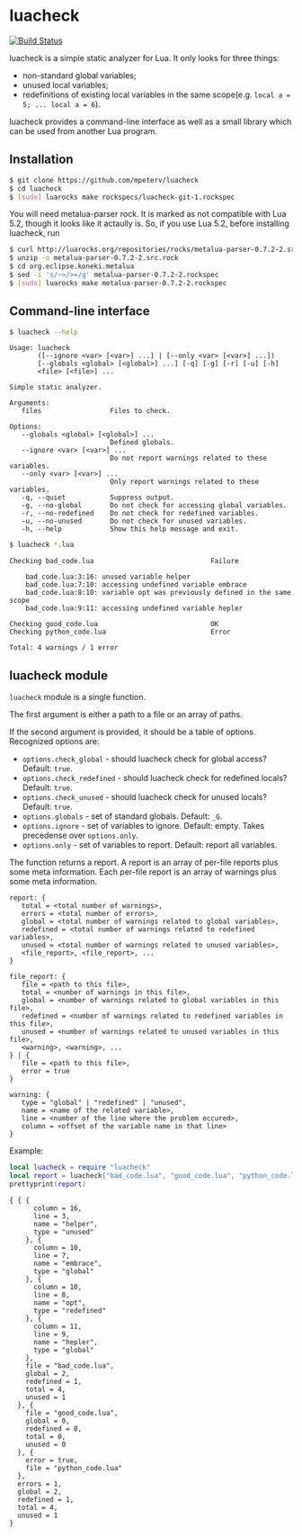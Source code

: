 # luacheck

[![Build Status](https://travis-ci.org/mpeterv/luacheck.png?branch=master)](https://travis-ci.org/mpeterv/luacheck)

luacheck is a simple static analyzer for Lua. It only looks for three things: 

* non-standard global variables; 
* unused local variables; 
* redefinitions of existing local variables in the same scope(e.g. `local a = 5; ... local a = 6`). 

luacheck provides a command-line interface as well as a small library which can be used from another Lua program. 

## Installation

```bash
$ git clone https://github.com/mpeterv/luacheck
$ cd luacheck
$ [sudo] luarocks make rockspecs/luacheck-git-1.rockspec
```

You will need metalua-parser rock. It is marked as not compatible with Lua 5.2, though it looks like it actaully is. So, if you use Lua 5.2, before installing luacheck, run

```bash
$ curl http://luarocks.org/repositories/rocks/metalua-parser-0.7.2-2.src.rock > metalua-parser-0.7.2-2.src.rock
$ unzip -o metalua-parser-0.7.2-2.src.rock
$ cd org.eclipse.koneki.metalua
$ sed -i 's/~>/>=/g' metalua-parser-0.7.2-2.rockspec
$ [sudo] luarocks make metalua-parser-0.7.2-2.rockspec
```

## Command-line interface

```bash
$ luacheck --help
```

```
Usage: luacheck
       ([--ignore <var> [<var>] ...] | [--only <var> [<var>] ...])
       [--globals <global> [<global>] ...] [-q] [-g] [-r] [-u] [-h]
       <file> [<file>] ...

Simple static analyzer. 

Arguments: 
   files                 Files to check. 

Options: 
   --globals <global> [<global>] ...
                         Defined globals. 
   --ignore <var> [<var>] ...
                         Do not report warnings related to these variables. 
   --only <var> [<var>] ...
                         Only report warnings related to these variables. 
   -q, --quiet           Suppress output. 
   -g, --no-global       Do not check for accessing global variables. 
   -r, --no-redefined    Do not check for redefined variables. 
   -u, --no-unused       Do not check for unused variables. 
   -h, --help            Show this help message and exit. 
```

```bash
$ luacheck *.lua
```

```
Checking bad_code.lua                             Failure

    bad_code.lua:3:16: unused variable helper
    bad_code.lua:7:10: accessing undefined variable embrace
    bad_code.lua:8:10: variable opt was previously defined in the same scope
    bad_code.lua:9:11: accessing undefined variable hepler

Checking good_code.lua                            OK
Checking python_code.lua                          Error

Total: 4 warnings / 1 error
```

## luacheck module

`luacheck` module is a single function. 

The first argument is either a path to a file or an array of paths. 

If the second argument is provided, it should be a table of options. Recognized options are: 

* `options.check_global` - should luacheck check for global access? Default: `true`. 
* `options.check_redefined` - should luacheck check for redefined locals? Default: `true`. 
* `options.check_unused` - should luacheck check for unused locals? Default: `true`. 
* `options.globals` - set of standard globals. Default: `_G`. 
* `options.ignore` - set of variables to ignore. Default: empty. Takes precedense over `options.only`. 
* `options.only` - set of variables to report. Default: report all variables. 

The function returns a report. A report is an array of per-file reports plus some meta information. Each per-file report is an array of warnings plus some meta information. 

```
report: {
   total = <total number of warnings>,
   errors = <total number of errors>,
   global = <total number of warnings related to global variables>,
   redefined = <total number of warnings related to redefined variables>,
   unused = <total number of warnings related to unused variables>,
   <file_report>, <file_report>, ...
}

file_report: {
   file = <path to this file>,
   total = <number of warnings in this file>,
   global = <number of warnings related to global variables in this file>,
   redefined = <number of warnings related to redefined variables in this file>,
   unused = <number of warnings related to unused variables in this file>,
   <warning>, <warning>, ...
} | {
   file = <path to this file>,
   error = true
}

warning: {
   type = "global" | "redefined" | "unused",
   name = <name of the related variable>,
   line = <number of the line where the problem occured>,
   column = <offset of the variable name in that line>
}
```

Example: 

```lua
local luacheck = require "luacheck"
local report = luacheck{"bad_code.lua", "good_code.lua", "python_code.lua"}
prettyprint(report)
```

```
{ { {
      column = 16,
      line = 3,
      name = "helper",
      type = "unused"
    }, {
      column = 10,
      line = 7,
      name = "embrace",
      type = "global"
    }, {
      column = 10,
      line = 8,
      name = "opt",
      type = "redefined"
    }, {
      column = 11,
      line = 9,
      name = "hepler",
      type = "global"
    },
    file = "bad_code.lua",
    global = 2,
    redefined = 1,
    total = 4,
    unused = 1
  }, {
    file = "good_code.lua",
    global = 0,
    redefined = 0,
    total = 0,
    unused = 0
  }, {
    error = true,
    file = "python_code.lua"
  },
  errors = 1,
  global = 2,
  redefined = 1,
  total = 4,
  unused = 1
}
```

